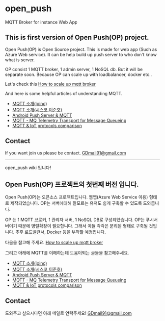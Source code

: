 # open_push
MQTT Broker for instance Web App

## This is first version of Open Push(OP) project.

Open Push(OP) is Open Source project. This is made for web app (Such as Azure Web service). It can be help build up push server to who don't know what is server.

OP consist 1 MQTT broker, 1 admin server, 1 NoSQL db.
But it will be separate soon.
Because OP can scale up with loadbalancer, docker etc..

Let's check this [How to scale up mqtt broker](https://medium.com/@lelylan/how-to-build-an-high-availability-mqtt-cluster-for-the-internet-of-things-8011a06bd000#.vpxrn6jbc)

And here is some helpful articles of understanding MQTT.

* [MQTT 소개(joinc)](http://www.joinc.co.kr/w/man/12/MQTT/Tutorial)
* [MQTT 소개(시스코 이준호)](http://www.slideshare.net/gemboy1/mqtt-54945610)
* [Android Push Server & MQTT](http://www.slideshare.net/ultrasonic/android-push-server-mqtt)
* [MQTT - MQ Telemetry Transport for Message Queueing](http://www.slideshare.net/PeterREgli/mq-telemetry-transport)
* [MQTT & IoT protocols comparison](http://www.slideshare.net/paolopat/mqtt-iot-protocols-comparison)

## Contact
If you want join us please be contact.
GDmail91@gmail.com

***
open_push wiki 입니다!

## Open Push(OP) 프로젝트의 첫번째 버전 입니다.

Open Push(OP)는 오픈소스 프로젝트입니다. 웹앱(Azure Web Service 이용) 형태로 제작되었습니다. OP는 서버에대해 잘모르는 유저도 쉽게 구축할 수 있도록 도와줍니다.

OP 는 1 MQTT 브로커, 1 관리자 서버, 1 NoSQL DB로 구성되었습니다.
OP는 푸시서버이기 때문에 병렬확장이 필요합니다. 그래서 이들 각각은 분리된 형태로 구축될 것입니다. 추후 로드밸런서, Docker 등을 부착할 예정입니다.

다음을 참고해 주세요. [How to scale up mqtt broker](https://medium.com/@lelylan/how-to-build-an-high-availability-mqtt-cluster-for-the-internet-of-things-8011a06bd000#.vpxrn6jbc)

그리고 아래에 MQTT를 이해하는데 도움이되는 글들을 참고해주세요.

* [MQTT 소개(joinc)](http://www.joinc.co.kr/w/man/12/MQTT/Tutorial)
* [MQTT 소개(시스코 이준호)](http://www.slideshare.net/gemboy1/mqtt-54945610)
* [Android Push Server & MQTT](http://www.slideshare.net/ultrasonic/android-push-server-mqtt)
* [MQTT - MQ Telemetry Transport for Message Queueing](http://www.slideshare.net/PeterREgli/mq-telemetry-transport)
* [MQTT & IoT protocols comparison](http://www.slideshare.net/paolopat/mqtt-iot-protocols-comparison)

## Contact
도와주고 싶으시다면 아래 메일로 연락주세요! 
GDmail91@gmail.com

